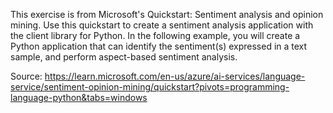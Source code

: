 This exercise is from Microsoft's Quickstart: Sentiment analysis and opinion mining. Use this quickstart to create a sentiment analysis application with the client library for Python. In the following example, you will create a Python application that can identify the sentiment(s) expressed in a text sample, and perform aspect-based sentiment analysis.

Source: https://learn.microsoft.com/en-us/azure/ai-services/language-service/sentiment-opinion-mining/quickstart?pivots=programming-language-python&tabs=windows
